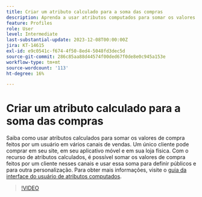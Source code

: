 ```yaml
---
title: Criar um atributo calculado para a soma das compras
description: Aprenda a usar atributos computados para somar os valores de compras feitas por um usuário em vários canais de vendas.
feature: Profiles
role: User
level: Intermediate
last-substantial-update: 2023-12-08T00:00:00Z
jira: KT-14615
exl-id: e9c0541c-f674-4f50-8ed4-5048fd3dec5d
source-git-commit: 286c85aa88d44574f00ded67f0de8e0c945a153e
workflow-type: tm+mt
source-wordcount: '113'
ht-degree: 16%

---
```


# Criar um atributo calculado para a soma das compras

Saiba como usar atributos calculados para somar os valores de compra feitos por um usuário em vários canais de vendas. Um único cliente pode comprar em seu site, em seu aplicativo móvel e em sua loja física. Com o recurso de atributos calculados, é possível somar os valores de compra feitos por um cliente nesses canais e usar essa soma para definir públicos e para outra personalização. Para obter mais informações, visite o [guia da interface do usuário de atributos computados](https://experienceleague.adobe.com/docs/experience-platform/profile/computed-attributes/ui.html?lang=pt-BR&).

>[!VIDEO](https://video.tv.adobe.com/v/3443556?learn=on&enablevpops&captions=por_br)
